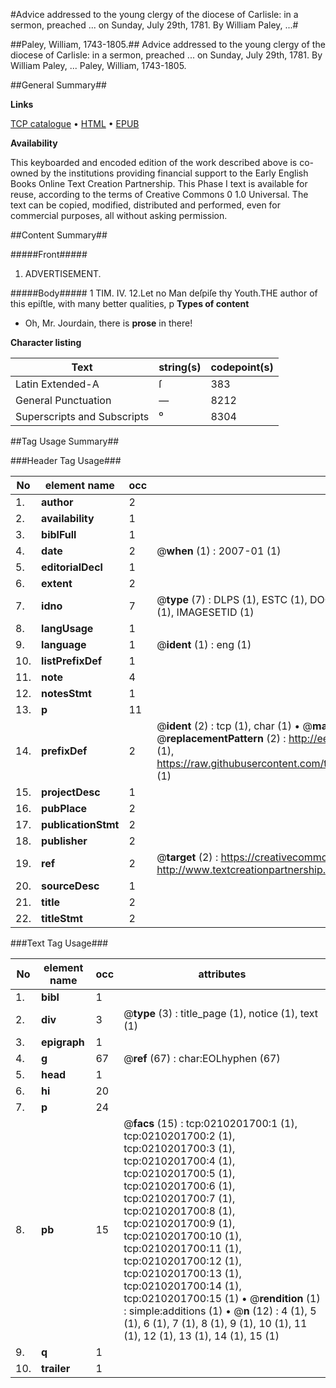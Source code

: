 #Advice addressed to the young clergy of the diocese of Carlisle: in a sermon, preached ... on Sunday, July 29th, 1781. By William Paley, ...#

##Paley, William, 1743-1805.##
Advice addressed to the young clergy of the diocese of Carlisle: in a sermon, preached ... on Sunday, July 29th, 1781. By William Paley, ...
Paley, William, 1743-1805.

##General Summary##

**Links**

[TCP catalogue](http://www.ota.ox.ac.uk/tcp/)  • 
[HTML](http://tei.it.ox.ac.uk/tcp/Texts-HTML/free/004/004806920.html)  • 
[EPUB](http://tei.it.ox.ac.uk/tcp/Texts-EPUB/free/004/004806920.epub)

**Availability**

This keyboarded and encoded edition of the
	       work described above is co-owned by the institutions
	       providing financial support to the Early English Books
	       Online Text Creation Partnership. This Phase I text is
	       available for reuse, according to the terms of Creative
	       Commons 0 1.0 Universal. The text can be copied,
	       modified, distributed and performed, even for
	       commercial purposes, all without asking permission.


##Content Summary##

#####Front#####

1. ADVERTISEMENT.

#####Body#####
1 TIM. IV. 12.Let no Man deſpiſe thy Youth.THE author of this epiſtle, with many better qualities, p
**Types of content**

  * Oh, Mr. Jourdain, there is **prose** in there!

**Character listing**


|Text|string(s)|codepoint(s)|
|---|---|---|
|Latin Extended-A|ſ|383|
|General Punctuation|—|8212|
|Superscripts             and Subscripts|⁰|8304|

##Tag Usage Summary##

###Header Tag Usage###

|No|element name|occ|attributes|
|---|---|---|---|
|1.|__author__|2||
|2.|__availability__|1||
|3.|__biblFull__|1||
|4.|__date__|2| @__when__ (1) : 2007-01 (1)|
|5.|__editorialDecl__|1||
|6.|__extent__|2||
|7.|__idno__|7| @__type__ (7) : DLPS (1), ESTC (1), DOCNO (1), TCP (1), GALEDOCNO (1), CONTENTSET (1), IMAGESETID (1)|
|8.|__langUsage__|1||
|9.|__language__|1| @__ident__ (1) : eng (1)|
|10.|__listPrefixDef__|1||
|11.|__note__|4||
|12.|__notesStmt__|1||
|13.|__p__|11||
|14.|__prefixDef__|2| @__ident__ (2) : tcp (1), char (1)  •  @__matchPattern__ (2) : ([0-9\-]+):([0-9IVX]+) (1), (.+) (1)  •  @__replacementPattern__ (2) : http://eebo.chadwyck.com/downloadtiff?vid=$1&page=$2 (1), https://raw.githubusercontent.com/textcreationpartnership/Texts/master/tcpchars.xml#$1 (1)|
|15.|__projectDesc__|1||
|16.|__pubPlace__|2||
|17.|__publicationStmt__|2||
|18.|__publisher__|2||
|19.|__ref__|2| @__target__ (2) : https://creativecommons.org/publicdomain/zero/1.0/ (1), http://www.textcreationpartnership.org/docs/. (1)|
|20.|__sourceDesc__|1||
|21.|__title__|2||
|22.|__titleStmt__|2||


###Text Tag Usage###

|No|element name|occ|attributes|
|---|---|---|---|
|1.|__bibl__|1||
|2.|__div__|3| @__type__ (3) : title_page (1), notice (1), text (1)|
|3.|__epigraph__|1||
|4.|__g__|67| @__ref__ (67) : char:EOLhyphen (67)|
|5.|__head__|1||
|6.|__hi__|20||
|7.|__p__|24||
|8.|__pb__|15| @__facs__ (15) : tcp:0210201700:1 (1), tcp:0210201700:2 (1), tcp:0210201700:3 (1), tcp:0210201700:4 (1), tcp:0210201700:5 (1), tcp:0210201700:6 (1), tcp:0210201700:7 (1), tcp:0210201700:8 (1), tcp:0210201700:9 (1), tcp:0210201700:10 (1), tcp:0210201700:11 (1), tcp:0210201700:12 (1), tcp:0210201700:13 (1), tcp:0210201700:14 (1), tcp:0210201700:15 (1)  •  @__rendition__ (1) : simple:additions (1)  •  @__n__ (12) : 4 (1), 5 (1), 6 (1), 7 (1), 8 (1), 9 (1), 10 (1), 11 (1), 12 (1), 13 (1), 14 (1), 15 (1)|
|9.|__q__|1||
|10.|__trailer__|1||
